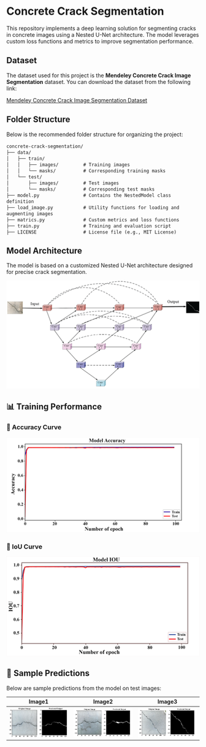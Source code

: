 # Concrete Crack Segmentation

This repository implements a deep learning solution for segmenting cracks in concrete images using a Nested U-Net architecture. The model leverages custom loss functions and metrics to improve segmentation performance.

## Dataset

The dataset used for this project is the **Mendeley Concrete Crack Image Segmentation** dataset. You can download the dataset from the following link:

[Mendeley Concrete Crack Image Segmentation Dataset]([https://data.mendeley.com/datasets/2kr7r7v5s9/1](https://data.mendeley.com/datasets/p86fm2h39s/2))

## Folder Structure

Below is the recommended folder structure for organizing the project:

```plaintext
concrete-crack-segmentation/
├── data/
│   ├── train/
│   │   ├── images/         # Training images
│   │   └── masks/          # Corresponding training masks
│   └── test/
│       ├── images/         # Test images
│       └── masks/          # Corresponding test masks
├── model.py                # Contains the NestedModel class definition
├── load_image.py           # Utility functions for loading and augmenting images
├── matrics.py              # Custom metrics and loss functions
├── train.py                # Training and evaluation script
├── LICENSE                 # License file (e.g., MIT License)
```
## Model Architecture


The model is based on a customized Nested U-Net architecture designed for precise crack segmentation.

![Model Architecture](model_architecture.png)

## 📊 Training Performance

### 🔹 Accuracy Curve
![Accuracy](Capture2.png)

### 🔹 IoU Curve
![IoU](Capture3.png)

## 🧪 Sample Predictions

Below are sample predictions from the model on test images:

| Image1 | Image2 | Image3 |
|-------------|--------------|----------------|
| ![](pp1.png) | ![](pp2.png) | ![](pp3.png) |


